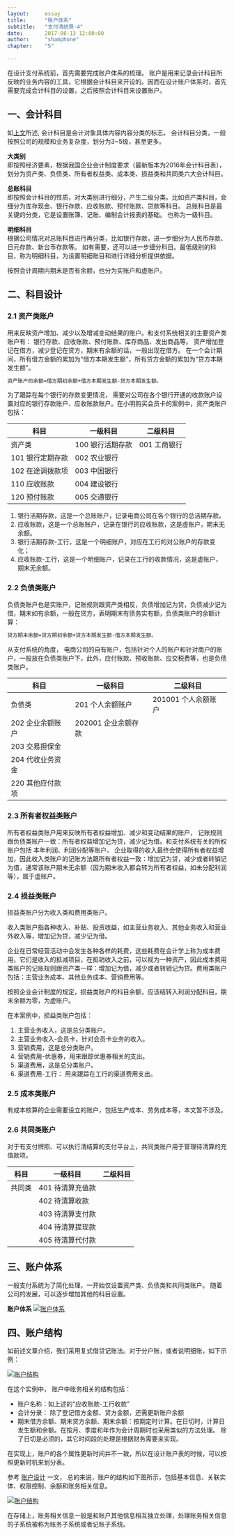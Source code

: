 ```yaml
---
layout: 	essay
title: 		"账户体系"
subtitle: 	"支付清结算-4"
date: 		2017-06-13 12:00:00
author: 	"shamphone"
chapter:	"5"

---
```


在设计支付系统前，首先需要完成账户体系的梳理。 账户是用来记录会计科目所反映的业务内容的工具，它根据会计科目来开设的。因而在设计账户体系时，首先需要完成会计科目的设置，之后按照会计科目来设置账户。 

## 一、会计科目

如[上文](/essay/2017/01/02/clearing-basic/)所述, 会计科目是会计对象具体内容内容分类的标志。 会计科目分类，一般按照公司的规模和业务复杂度，划分为3~5级，甚至更多。
 
 **大类别**  
 即按照经济要素，根据我国企业会计制度要求（最新版本为2016年会计科目表），划分为资产类、负债类、所有者权益类、成本类、损益类和共同类六大会计科目。 

 **总账科目**  
 即按照会计科目的性质，对大类别进行细分，产生二级分类。比如资产类科目，会细分为库存现金、银行存款、应收账款、预付账款、贷款等科目。 总账科目是最关键的分类，它是设置账簿、记账、编制会计报表的基础。 也称为一级科目。 

 **明细科目**  
根据公司情况对总账科目进行再分类，比如银行存款，进一步细分为人民币存款、日元存款、新台币存款等。 如有需要，还可以进一步细分科目。最低级别的科目，称为明细科目，为设置明细账目和进行详细分析提供依据。 

按照会计周期内期末是否有余额，也分为实账户和虚账户。

## 二、科目设计

### 2.1 资产类账户

用来反映资产增加、减少以及增减变动结果的账户。和支付系统相关的主要资产类账户有： 银行存款、应收账款、预付账款、库存商品、发出商品等。 资产增加登记在借方，减少登记在贷方，期末有余额的话，一般出现在借方。 在一个会计期间，所有借方金额的累加为“借方本期发生额”，所有贷方金额的累加为“贷方本期发生额”。

```hbs
资产账户的余额=借方期初余额+借方本期发生额-贷方本期发生额。
```

为了跟踪在每个银行的存款变更情况， 需要对公司在各个银行开通的收款账户设置对应的银行存款账户、应收账款账户。在小明购买会员卡的案例中，资产类账户包括：

科目 | 一级科目 | 二级科目 
----| ----- | ------- 
资产类 | 100 银行活期存款 | 001 工商银行 
  | 101 银行定期存款 | 002 农业银行 
  | 102 在途调拨款项 | 003 中国银行
  | 110 应收账款     | 004 建设银行
  | 120 预付账款     | 005 交通银行


1. 银行活期存款，这是一个总账账户，记录电商公司在各个银行的总活期存款。  
2. 应收账款，这是一个总账账户，记录在银行的应收账款，这是虚账户，期末无余额。  
3. 银行活期存款-工行，这是一个明细账户，对应在工行的对公账户的存款变化；  
4. 应收账款-工行，这是一个明细账户，记录在工行的收款情况，这是虚账户，期末无余额。  

### 2.2 负债类账户

负债类账户也是实账户，记账规则跟资产类相反，负债增加记为贷，负债减少记为借，期末如有余额，一般在贷方，表明期末有债务实有额，负债类账户的余额计算：

```hbs
贷方期末余额=贷方期初余额+贷方本期发生额-借方本期发生额。
```
从支付系统的角度， 电商公司的自有账户，包括针对个人的账户和针对商户的账户，一般放在负债类账户下，此外，应付账款、预收账款、应交税费等，也是负债类账户。

科目 | 一级科目 | 二级科目 
----| ----- | ------- 
负债类 | 201 个人余额账户 | 201001 个人余额账户
  | 202 企业余额账户 |  202001 企业余额存款
  | 203 交易担保金 | 
  | 204 代收业务资金     | 
  | 220 其他应付款项    |


### 2.3 所有者权益类账户

所有者权益类账户用来反映所有者权益增加、减少和变动结果的账户， 记账规则跟负债类账户一致：所有者权益增加记为贷，减少记为借。和支付系统有关的所权账户包括 本年利润、利润分配等账户。
企业取得的收入最终会使得所有者权益增加，因此收入类账户的记账方法跟所有者权益一致：增加记为贷，减少或者转销记为借，通常该账户期末无余额（因为期末收入都会转为所有者权益，如未分配利润等），属于虚账户。

### 2.4 损益类账户

损益类账户分为收入类和费用类账户。

收入类账户指各种收入、补贴、投资收益，如主营业务收入、其他业务收入和营业外收入等，增加记为贷，减少记为借。

企业在日常经营活动中会发生各种各样的耗费，这些耗费在会计学上称为成本费用，它们是收入的抵减项目，在抵销收入之前，可以视为一种资产，因此成本费用类账户的记账规则跟资产类一样：增加记为借，减少或者转销记为贷。费用类账户包括：主营业务成本、其他业务成本、营销费用等。

按照企业会计制度的规定，损益类账户的科目余额，应该结转入利润分配科目，期末余额为零，为虚账户。

在本案例中，损益类账户包括：  

1. 主营业务收入，这是总分类账户。  
2. 主营业务收入-会员卡，针对会员卡业务的收入。   
3. 营销费用，这是总分类账户。  
4. 营销费用-优惠券，用来跟踪优惠券相关的支出。   
5. 渠道费用，这是总分类账户。  
6. 渠道费用-工行： 用来跟踪在工行的渠道费用支出。  


### 2.5 成本类账户

有成本核算的企业需要设立的账户，包括生产成本、劳务成本等，本文暂不涉及。

### 2.6 共同类账户

对于有支付牌照、可以执行清结算的支付平台上，共同类账户用于管理待清算的充值款项。 

科目	| 一级科目 | 二级科目 
----	| ----- | ------- 
共同类	| 401 待清算充值款	| 
		| 402 待清算收款	|
		| 403 待清算支付款	| 
		| 404 待清算提现款  | 
		| 405 待清算代付款  |

## 三、账户体系

一般支付系统为了简化处理，一开始仅设置资产类、负债类和共同类账户。 随着公司的发展，可以逐步增加其他的科目设置。 

**账户体系**
[![账户体系](http://static.cocolian.cn/img/in-post/clearing-act-arch.jpg)](http://static.cocolian.cn/img/in-post/clearing-act-arch.jpg)


## 四、账户结构

如前述文章介绍，我们采用复式借贷记账法。对于分户账，或者说明细账，如下示例：

[![账户结构](http://static.cocolian.cn/img/in-post/clearing-tb-accounting.jpg)](http://static.cocolian.cn/img/in-post/clearing-tb-accounting.jpg)

在这个实例中， 账户中账务相关的结构包括：  

- 账户名称：如上述的“应收账款-工行收款”  
- 会计分录： 除了登记借方金额、贷方金额，还需更新账户余额  
- 期末借方余额、期末贷方余额、期末余额：按期定时计算。在日切时，计算日发生额和余额。在按月、季度和年作为会计周期时也采用类似的方法处理。 除了日切是必须的，其它时间段的处理是根据财务需要来实现。

在实现上，账户的各个属性更新时间并不一致，所以在设计账户表的时候，可以按照更新时机来划分表。

参考 [账户设计](/essay/2016/10/08/account-1/) 一文， 总的来说，账户的结构如下图所示，包括基本信息、关联实体、权限控制、余额和账务相关信息。

[![账户结构](http://static.cocolian.cn/img/in-post/clearing-accounts.jpg)](http://static.cocolian.cn/img/in-post/clearing-accounts.jpg)

在存储上，账务相关信息一般是和账户其他信息相互独立处理，处理账务相关信息的子系统被称为账务子系统或者记账子系统。 

